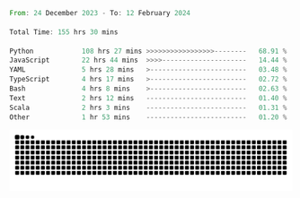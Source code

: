 <!--START_SECTION:waka-->

```rust
From: 24 December 2023 - To: 12 February 2024

Total Time: 155 hrs 30 mins

Python            108 hrs 27 mins >>>>>>>>>>>>>>>>>--------   68.91 %
JavaScript        22 hrs 44 mins  >>>>---------------------   14.44 %
YAML              5 hrs 28 mins   >------------------------   03.48 %
TypeScript        4 hrs 17 mins   >------------------------   02.72 %
Bash              4 hrs 8 mins    >------------------------   02.63 %
Text              2 hrs 12 mins   -------------------------   01.40 %
Scala             2 hrs 3 mins    -------------------------   01.31 %
Other             1 hr 53 mins    -------------------------   01.20 %
```

<!--END_SECTION:waka-->


<picture>
  <source media="(prefers-color-scheme: dark)" srcset="https://raw.githubusercontent.com/jeerawut97/jeerawut97/output/github-contribution-grid-snake.svg">
  <img alt="github contribution grid snake animation" src="https://raw.githubusercontent.com/jeerawut97/jeerawut97/output/github-contribution-grid-snake.svg">
</picture>

